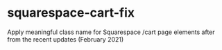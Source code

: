 # squarespace-cart-fix
Apply meaningful class name for Squarespace /cart page elements after from the recent updates (February 2021)
